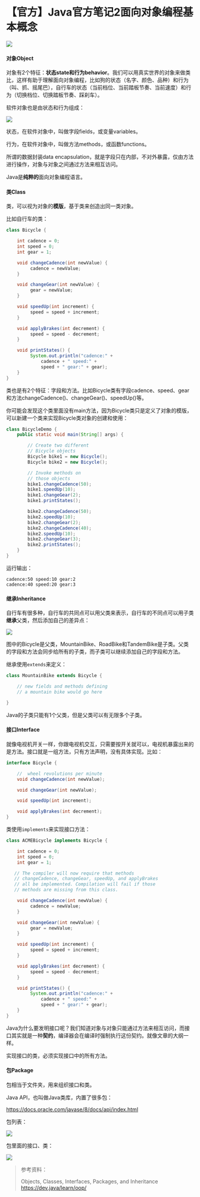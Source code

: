 # 【官方】Java官方笔记2面向对象编程基本概念
![](../wanggang.png)

#### 对象Object

对象有2个特征：**状态state和行为behavior**。我们可以用真实世界的对象来做类比，这样有助于理解面向对象编程，比如狗的状态（名字、颜色、品种）和行为（叫、抓、摇尾巴），自行车的状态（当前档位、当前踏板节奏、当前速度）和行为（切换档位、切换踏板节奏、踩刹车）。

软件对象也是由状态和行为组成：

![](002002-【官方】Java官方笔记2面向对象编程基本概念/01_object.png)

状态，在软件对象中，叫做字段fields，或变量variables。

行为，在软件对象中，叫做方法methods，或函数functions。

所谓的数据封装data encapsulation，就是字段只在内部，不对外暴露，仅由方法进行操作，对象与对象之间通过方法来相互访问。

Java是**纯粹的**面向对象编程语言。

#### 类Class

类，可以视为对象的**模版**，基于类来创造出同一类对象。

比如自行车的类：

```java
class Bicycle {

    int cadence = 0;
    int speed = 0;
    int gear = 1;

    void changeCadence(int newValue) {
         cadence = newValue;
    }

    void changeGear(int newValue) {
         gear = newValue;
    }

    void speedUp(int increment) {
         speed = speed + increment;   
    }

    void applyBrakes(int decrement) {
         speed = speed - decrement;
    }

    void printStates() {
         System.out.println("cadence:" +
             cadence + " speed:" + 
             speed + " gear:" + gear);
    }
}
```

类也是有2个特征：字段和方法。比如Bicycle类有字段cadence、speed、gear和方法changeCadence()、changeGear()、speedUp()等。

你可能会发现这个类里面没有main方法，因为Bicycle类只是定义了对象的模版，可以新建一个类来实现Bicycle类对象的创建和使用：

```java
class BicycleDemo {
    public static void main(String[] args) {

        // Create two different 
        // Bicycle objects
        Bicycle bike1 = new Bicycle();
        Bicycle bike2 = new Bicycle();

        // Invoke methods on 
        // those objects
        bike1.changeCadence(50);
        bike1.speedUp(10);
        bike1.changeGear(2);
        bike1.printStates();

        bike2.changeCadence(50);
        bike2.speedUp(10);
        bike2.changeGear(2);
        bike2.changeCadence(40);
        bike2.speedUp(10);
        bike2.changeGear(3);
        bike2.printStates();
    }
}
```

运行输出：

```
cadence:50 speed:10 gear:2
cadence:40 speed:20 gear:3
```

#### 继承Inheritance

自行车有很多种，自行车的共同点可以用父类来表示，自行车的不同点可以用子类**继承**父类，然后添加自己的差异点：

![](002002-【官方】Java官方笔记2面向对象编程基本概念/03_inheritance.png)

图中的Bicycle是父类，MountainBike、RoadBike和TandemBike是子类。父类的字段和方法会同步给所有的子类，而子类可以继续添加自己的字段和方法。

继承使用`extends`来定义：

```java
class MountainBike extends Bicycle {

    // new fields and methods defining 
    // a mountain bike would go here

}
```

Java的子类只能有1个父类，但是父类可以有无限多个子类。

#### 接口Interface

就像电视机开关一样，你跟电视机交互，只需要按开关就可以，电视机暴露出来的是方法。接口就是一组方法，只有方法声明，没有具体实现。比如：

```java
interface Bicycle {

    //  wheel revolutions per minute
    void changeCadence(int newValue);

    void changeGear(int newValue);

    void speedUp(int increment);

    void applyBrakes(int decrement);
}
```

类使用`implements`来实现接口方法：

```java
class ACMEBicycle implements Bicycle {

    int cadence = 0;
    int speed = 0;
    int gear = 1;

   // The compiler will now require that methods
   // changeCadence, changeGear, speedUp, and applyBrakes
   // all be implemented. Compilation will fail if those
   // methods are missing from this class.

    void changeCadence(int newValue) {
         cadence = newValue;
    }

    void changeGear(int newValue) {
         gear = newValue;
    }

    void speedUp(int increment) {
         speed = speed + increment;   
    }

    void applyBrakes(int decrement) {
         speed = speed - decrement;
    }

    void printStates() {
         System.out.println("cadence:" +
             cadence + " speed:" + 
             speed + " gear:" + gear);
    }
}
```

Java为什么要发明接口呢？我们知道对象与对象只能通过方法来相互访问，而接口其实就是一种**契约**，编译器会在编译时强制执行这份契约。就像文章的大纲一样。

实现接口的类，必须实现接口中的所有方法。

#### 包Package

包相当于文件夹，用来组织接口和类。

Java API，也叫做Java类库，内置了很多包：

https://docs.oracle.com/javase/8/docs/api/index.html

包列表：

![](002002-【官方】Java官方笔记2面向对象编程基本概念/2023-03-07-20-20-07-image.png)

包里面的接口、类：

![](002002-【官方】Java官方笔记2面向对象编程基本概念/2023-03-07-20-20-28-image.png)

> 参考资料：
>
> Objects, Classes, Interfaces, Packages, and Inheritance https://dev.java/learn/oop/